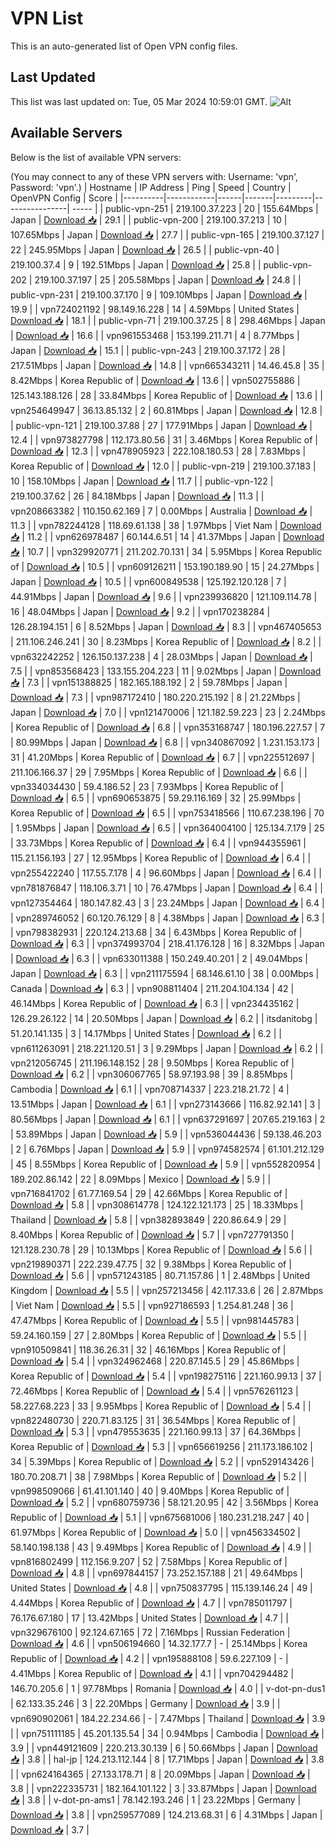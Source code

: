 # VPN List

This is an auto-generated list of Open VPN config files.

## Last Updated

This list was last updated on: Tue, 05 Mar 2024 10:59:01 GMT.
![Alt](https://repobeats.axiom.co/api/embed/186b98318ef1479477931607c1ad7d823f12451f.svg "Repobeats analytics image")

## Available Servers

Below is the list of available VPN servers:

(You may connect to any of these VPN servers with: Username: 'vpn', Password: 'vpn'.)
| Hostname | IP Address | Ping | Speed | Country | OpenVPN Config | Score |
|----------|------------|------|-------|---------|----------------| ----- |
| public-vpn-251 | 219.100.37.223 | 20 | 155.64Mbps | Japan | [Download 📥](./configs/server_0_JP.ovpn) | 29.1 |
| public-vpn-200 | 219.100.37.213 | 10 | 107.65Mbps | Japan | [Download 📥](./configs/server_1_JP.ovpn) | 27.7 |
| public-vpn-165 | 219.100.37.127 | 22 | 245.95Mbps | Japan | [Download 📥](./configs/server_2_JP.ovpn) | 26.5 |
| public-vpn-40 | 219.100.37.4 | 9 | 192.51Mbps | Japan | [Download 📥](./configs/server_3_JP.ovpn) | 25.8 |
| public-vpn-202 | 219.100.37.197 | 25 | 205.58Mbps | Japan | [Download 📥](./configs/server_4_JP.ovpn) | 24.8 |
| public-vpn-231 | 219.100.37.170 | 9 | 109.10Mbps | Japan | [Download 📥](./configs/server_5_JP.ovpn) | 19.9 |
| vpn724021192 | 98.149.16.228 | 14 | 4.59Mbps | United States | [Download 📥](./configs/server_6_US.ovpn) | 18.1 |
| public-vpn-71 | 219.100.37.25 | 8 | 298.46Mbps | Japan | [Download 📥](./configs/server_7_JP.ovpn) | 16.6 |
| vpn961553468 | 153.199.211.71 | 4 | 8.77Mbps | Japan | [Download 📥](./configs/server_8_JP.ovpn) | 15.1 |
| public-vpn-243 | 219.100.37.172 | 28 | 217.51Mbps | Japan | [Download 📥](./configs/server_9_JP.ovpn) | 14.8 |
| vpn665343211 | 14.46.45.8 | 35 | 8.42Mbps | Korea Republic of | [Download 📥](./configs/server_10_KR.ovpn) | 13.6 |
| vpn502755886 | 125.143.188.126 | 28 | 33.84Mbps | Korea Republic of | [Download 📥](./configs/server_11_KR.ovpn) | 13.6 |
| vpn254649947 | 36.13.85.132 | 2 | 60.81Mbps | Japan | [Download 📥](./configs/server_12_JP.ovpn) | 12.8 |
| public-vpn-121 | 219.100.37.88 | 27 | 177.91Mbps | Japan | [Download 📥](./configs/server_13_JP.ovpn) | 12.4 |
| vpn973827798 | 112.173.80.56 | 31 | 3.46Mbps | Korea Republic of | [Download 📥](./configs/server_14_KR.ovpn) | 12.3 |
| vpn478905923 | 222.108.180.53 | 28 | 7.83Mbps | Korea Republic of | [Download 📥](./configs/server_15_KR.ovpn) | 12.0 |
| public-vpn-219 | 219.100.37.183 | 10 | 158.10Mbps | Japan | [Download 📥](./configs/server_16_JP.ovpn) | 11.7 |
| public-vpn-122 | 219.100.37.62 | 26 | 84.18Mbps | Japan | [Download 📥](./configs/server_17_JP.ovpn) | 11.3 |
| vpn208663382 | 110.150.62.169 | 7 | 0.00Mbps | Australia | [Download 📥](./configs/server_18_AU.ovpn) | 11.3 |
| vpn782244128 | 118.69.61.138 | 38 | 1.97Mbps | Viet Nam | [Download 📥](./configs/server_19_VN.ovpn) | 11.2 |
| vpn626978487 | 60.144.6.51 | 14 | 41.37Mbps | Japan | [Download 📥](./configs/server_20_JP.ovpn) | 10.7 |
| vpn329920771 | 211.202.70.131 | 34 | 5.95Mbps | Korea Republic of | [Download 📥](./configs/server_21_KR.ovpn) | 10.5 |
| vpn609126211 | 153.190.189.90 | 15 | 24.27Mbps | Japan | [Download 📥](./configs/server_22_JP.ovpn) | 10.5 |
| vpn600849538 | 125.192.120.128 | 7 | 44.91Mbps | Japan | [Download 📥](./configs/server_23_JP.ovpn) | 9.6 |
| vpn239936820 | 121.109.114.78 | 16 | 48.04Mbps | Japan | [Download 📥](./configs/server_24_JP.ovpn) | 9.2 |
| vpn170238284 | 126.28.194.151 | 6 | 8.52Mbps | Japan | [Download 📥](./configs/server_25_JP.ovpn) | 8.3 |
| vpn467405653 | 211.106.246.241 | 30 | 8.23Mbps | Korea Republic of | [Download 📥](./configs/server_26_KR.ovpn) | 8.2 |
| vpn632242252 | 126.150.137.238 | 4 | 28.03Mbps | Japan | [Download 📥](./configs/server_27_JP.ovpn) | 7.5 |
| vpn853568423 | 133.155.204.223 | 11 | 9.02Mbps | Japan | [Download 📥](./configs/server_28_JP.ovpn) | 7.3 |
| vpn151388825 | 182.165.188.192 | 2 | 59.78Mbps | Japan | [Download 📥](./configs/server_29_JP.ovpn) | 7.3 |
| vpn987172410 | 180.220.215.192 | 8 | 21.22Mbps | Japan | [Download 📥](./configs/server_30_JP.ovpn) | 7.0 |
| vpn121470006 | 121.182.59.223 | 23 | 2.24Mbps | Korea Republic of | [Download 📥](./configs/server_31_KR.ovpn) | 6.8 |
| vpn353168747 | 180.196.227.57 | 7 | 80.99Mbps | Japan | [Download 📥](./configs/server_32_JP.ovpn) | 6.8 |
| vpn340867092 | 1.231.153.173 | 31 | 41.20Mbps | Korea Republic of | [Download 📥](./configs/server_33_KR.ovpn) | 6.7 |
| vpn225512697 | 211.106.166.37 | 29 | 7.95Mbps | Korea Republic of | [Download 📥](./configs/server_34_KR.ovpn) | 6.6 |
| vpn334034430 | 59.4.186.52 | 23 | 7.93Mbps | Korea Republic of | [Download 📥](./configs/server_35_KR.ovpn) | 6.5 |
| vpn690653875 | 59.29.116.169 | 32 | 25.99Mbps | Korea Republic of | [Download 📥](./configs/server_36_KR.ovpn) | 6.5 |
| vpn753418566 | 110.67.238.196 | 70 | 1.95Mbps | Japan | [Download 📥](./configs/server_37_JP.ovpn) | 6.5 |
| vpn364004100 | 125.134.7.179 | 25 | 33.73Mbps | Korea Republic of | [Download 📥](./configs/server_38_KR.ovpn) | 6.4 |
| vpn944355961 | 115.21.156.193 | 27 | 12.95Mbps | Korea Republic of | [Download 📥](./configs/server_39_KR.ovpn) | 6.4 |
| vpn255422240 | 117.55.7.178 | 4 | 96.60Mbps | Japan | [Download 📥](./configs/server_40_JP.ovpn) | 6.4 |
| vpn781876847 | 118.106.3.71 | 10 | 76.47Mbps | Japan | [Download 📥](./configs/server_41_JP.ovpn) | 6.4 |
| vpn127354464 | 180.147.82.43 | 3 | 23.24Mbps | Japan | [Download 📥](./configs/server_42_JP.ovpn) | 6.4 |
| vpn289746052 | 60.120.76.129 | 8 | 4.38Mbps | Japan | [Download 📥](./configs/server_43_JP.ovpn) | 6.3 |
| vpn798382931 | 220.124.213.68 | 34 | 6.43Mbps | Korea Republic of | [Download 📥](./configs/server_44_KR.ovpn) | 6.3 |
| vpn374993704 | 218.41.176.128 | 16 | 8.32Mbps | Japan | [Download 📥](./configs/server_45_JP.ovpn) | 6.3 |
| vpn633011388 | 150.249.40.201 | 2 | 49.04Mbps | Japan | [Download 📥](./configs/server_46_JP.ovpn) | 6.3 |
| vpn211175594 | 68.146.61.10 | 38 | 0.00Mbps | Canada | [Download 📥](./configs/server_47_CA.ovpn) | 6.3 |
| vpn908811404 | 211.204.104.134 | 42 | 46.14Mbps | Korea Republic of | [Download 📥](./configs/server_48_KR.ovpn) | 6.3 |
| vpn234435162 | 126.29.26.122 | 14 | 20.50Mbps | Japan | [Download 📥](./configs/server_49_JP.ovpn) | 6.2 |
| itsdanitobg | 51.20.141.135 | 3 | 14.17Mbps | United States | [Download 📥](./configs/server_50_US.ovpn) | 6.2 |
| vpn611263091 | 218.221.120.51 | 3 | 9.29Mbps | Japan | [Download 📥](./configs/server_51_JP.ovpn) | 6.2 |
| vpn212056745 | 211.196.148.152 | 28 | 9.50Mbps | Korea Republic of | [Download 📥](./configs/server_52_KR.ovpn) | 6.2 |
| vpn306067765 | 58.97.193.98 | 39 | 8.85Mbps | Cambodia | [Download 📥](./configs/server_53_KH.ovpn) | 6.1 |
| vpn708714337 | 223.218.21.72 | 4 | 13.51Mbps | Japan | [Download 📥](./configs/server_54_JP.ovpn) | 6.1 |
| vpn273143666 | 116.82.92.141 | 3 | 80.56Mbps | Japan | [Download 📥](./configs/server_55_JP.ovpn) | 6.1 |
| vpn637291697 | 207.65.219.163 | 2 | 53.89Mbps | Japan | [Download 📥](./configs/server_56_JP.ovpn) | 5.9 |
| vpn536044436 | 59.138.46.203 | 2 | 6.76Mbps | Japan | [Download 📥](./configs/server_57_JP.ovpn) | 5.9 |
| vpn974582574 | 61.101.212.129 | 45 | 8.55Mbps | Korea Republic of | [Download 📥](./configs/server_58_KR.ovpn) | 5.9 |
| vpn552820954 | 189.202.86.142 | 22 | 8.09Mbps | Mexico | [Download 📥](./configs/server_59_MX.ovpn) | 5.9 |
| vpn716841702 | 61.77.169.54 | 29 | 42.66Mbps | Korea Republic of | [Download 📥](./configs/server_60_KR.ovpn) | 5.8 |
| vpn308614778 | 124.122.121.173 | 25 | 18.33Mbps | Thailand | [Download 📥](./configs/server_61_TH.ovpn) | 5.8 |
| vpn382893849 | 220.86.64.9 | 29 | 8.40Mbps | Korea Republic of | [Download 📥](./configs/server_62_KR.ovpn) | 5.7 |
| vpn727791350 | 121.128.230.78 | 29 | 10.13Mbps | Korea Republic of | [Download 📥](./configs/server_63_KR.ovpn) | 5.6 |
| vpn219890371 | 222.239.47.75 | 32 | 9.38Mbps | Korea Republic of | [Download 📥](./configs/server_64_KR.ovpn) | 5.6 |
| vpn571243185 | 80.71.157.86 | 1 | 2.48Mbps | United Kingdom | [Download 📥](./configs/server_65_GB.ovpn) | 5.5 |
| vpn257213456 | 42.117.33.6 | 26 | 2.87Mbps | Viet Nam | [Download 📥](./configs/server_66_VN.ovpn) | 5.5 |
| vpn927186593 | 1.254.81.248 | 36 | 47.47Mbps | Korea Republic of | [Download 📥](./configs/server_67_KR.ovpn) | 5.5 |
| vpn981445783 | 59.24.160.159 | 27 | 2.80Mbps | Korea Republic of | [Download 📥](./configs/server_68_KR.ovpn) | 5.5 |
| vpn910509841 | 118.36.26.31 | 32 | 46.16Mbps | Korea Republic of | [Download 📥](./configs/server_69_KR.ovpn) | 5.4 |
| vpn324962468 | 220.87.145.5 | 29 | 45.86Mbps | Korea Republic of | [Download 📥](./configs/server_70_KR.ovpn) | 5.4 |
| vpn198275116 | 221.160.99.13 | 37 | 72.46Mbps | Korea Republic of | [Download 📥](./configs/server_71_KR.ovpn) | 5.4 |
| vpn576261123 | 58.227.68.223 | 33 | 9.95Mbps | Korea Republic of | [Download 📥](./configs/server_72_KR.ovpn) | 5.4 |
| vpn822480730 | 220.71.83.125 | 31 | 36.54Mbps | Korea Republic of | [Download 📥](./configs/server_73_KR.ovpn) | 5.3 |
| vpn479553635 | 221.160.99.13 | 37 | 64.36Mbps | Korea Republic of | [Download 📥](./configs/server_74_KR.ovpn) | 5.3 |
| vpn656619256 | 211.173.186.102 | 34 | 5.39Mbps | Korea Republic of | [Download 📥](./configs/server_75_KR.ovpn) | 5.2 |
| vpn529143426 | 180.70.208.71 | 38 | 7.98Mbps | Korea Republic of | [Download 📥](./configs/server_76_KR.ovpn) | 5.2 |
| vpn998509066 | 61.41.101.140 | 40 | 9.40Mbps | Korea Republic of | [Download 📥](./configs/server_77_KR.ovpn) | 5.2 |
| vpn680759736 | 58.121.20.95 | 42 | 3.56Mbps | Korea Republic of | [Download 📥](./configs/server_78_KR.ovpn) | 5.1 |
| vpn675681006 | 180.231.218.247 | 40 | 61.97Mbps | Korea Republic of | [Download 📥](./configs/server_79_KR.ovpn) | 5.0 |
| vpn456334502 | 58.140.198.138 | 43 | 9.49Mbps | Korea Republic of | [Download 📥](./configs/server_80_KR.ovpn) | 4.9 |
| vpn816802499 | 112.156.9.207 | 52 | 7.58Mbps | Korea Republic of | [Download 📥](./configs/server_81_KR.ovpn) | 4.8 |
| vpn697844157 | 73.252.157.188 | 21 | 49.64Mbps | United States | [Download 📥](./configs/server_82_US.ovpn) | 4.8 |
| vpn750837795 | 115.139.146.24 | 49 | 4.44Mbps | Korea Republic of | [Download 📥](./configs/server_83_KR.ovpn) | 4.7 |
| vpn785011797 | 76.176.67.180 | 17 | 13.42Mbps | United States | [Download 📥](./configs/server_84_US.ovpn) | 4.7 |
| vpn329676100 | 92.124.67.165 | 72 | 7.16Mbps | Russian Federation | [Download 📥](./configs/server_85_RU.ovpn) | 4.6 |
| vpn506194660 | 14.32.177.7 | - | 25.14Mbps | Korea Republic of | [Download 📥](./configs/server_86_KR.ovpn) | 4.2 |
| vpn195888108 | 59.6.227.109 | - | 4.41Mbps | Korea Republic of | [Download 📥](./configs/server_87_KR.ovpn) | 4.1 |
| vpn704294482 | 146.70.205.6 | 1 | 97.78Mbps | Romania | [Download 📥](./configs/server_88_RO.ovpn) | 4.0 |
| v-dot-pn-dus1 | 62.133.35.246 | 3 | 22.20Mbps | Germany | [Download 📥](./configs/server_89_DE.ovpn) | 3.9 |
| vpn690902061 | 184.22.234.66 | - | 7.47Mbps | Thailand | [Download 📥](./configs/server_90_TH.ovpn) | 3.9 |
| vpn751111185 | 45.201.135.54 | 34 | 0.94Mbps | Cambodia | [Download 📥](./configs/server_91_KH.ovpn) | 3.9 |
| vpn449121609 | 220.213.30.139 | 6 | 50.66Mbps | Japan | [Download 📥](./configs/server_92_JP.ovpn) | 3.8 |
| hal-jp | 124.213.112.144 | 8 | 17.71Mbps | Japan | [Download 📥](./configs/server_93_JP.ovpn) | 3.8 |
| vpn624164365 | 27.133.178.71 | 8 | 20.09Mbps | Japan | [Download 📥](./configs/server_94_JP.ovpn) | 3.8 |
| vpn222335731 | 182.164.101.122 | 3 | 33.87Mbps | Japan | [Download 📥](./configs/server_95_JP.ovpn) | 3.8 |
| v-dot-pn-ams1 | 78.142.193.246 | 1 | 23.22Mbps | Germany | [Download 📥](./configs/server_96_DE.ovpn) | 3.8 |
| vpn259577089 | 124.213.68.31 | 6 | 4.31Mbps | Japan | [Download 📥](./configs/server_97_JP.ovpn) | 3.7 |
